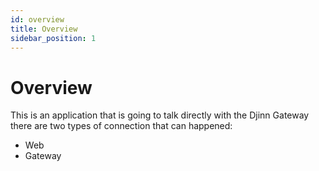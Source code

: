 ```yaml
---
id: overview
title: Overview
sidebar_position: 1
---
```


# Overview
This is an application that is going to talk directly with the Djinn Gateway 
there are two types of connection that can happened:
- Web
- Gateway